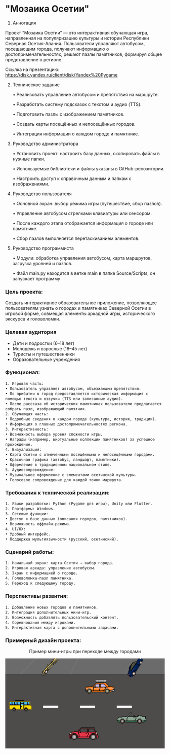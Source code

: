 # "Мозаика Осетии"
1. Аннотация

Проект “Мозаика Осетии” — это интерактивная обучающая игра, направленная на популяризацию культуры и истории Республики Северная Осетия-Алания. Пользователи управляют автобусом, посещающим города, получают информацию о достопримечательностях, решают пазлы памятников, формируя общее представление о регионе.

Ссылка на презентацию: https://disk.yandex.ru/client/disk/Yandex%20Pygame

2. Техническое задание 

   •	Реализовать управление автобусом и препятствия на маршруте.

   •	Разработать систему подсказок с текстом и аудио (TTS).

   •	Подготовить пазлы с изображением памятников.

   •	Создать карты посещённых и непосещённых городов.

   •	Интеграция информации о каждом городе и памятнике.

3. Руководство администратора

   •	Установить проект: настроить базу данных, скопировать файлы в нужные папки.

   •	Используемые библиотеки и файлы указаны в GitHub-репозитории.

   •	Настроить доступ к справочным данным и папкам с изображениями.


4. Руководство пользователя

   •	Основной экран: выбор режима игры (путешествие, сбор пазлов).

   •	Управление автобусом стрелками клавиатуры или сенсором.

   •	После каждого этапа отображается информация о городе или памятнике.

   •	Сбор пазлов выполняется перетаскиванием элементов.


5. Руководство программиста

   •	Модули: обработка управления автобусом, карта маршрутов, загрузка уровней и пазлов.

   •    Файл main.py находится в ветке main в папке Source/Scripts, он запускает программу

### Цель проекта:

Создать интерактивное образовательное приложение, позволяющее пользователям узнать о городах и памятниках Северной Осетии в игровой форме, совмещая элементы аркадной игры, исторического экскурса и головоломки.

### Целевая аудитория

* Дети и подростки (6–18 лет)
* Молодежь и взрослые (18–45 лет)
* Туристы и путешественники
* Образовательные учреждения

### Функционал:

	1. Игровая часть:
	• Пользователь управляет автобусом, объезжающим препятствия.
	• По прибытии в город предоставляется историческая информация с помощью текста и озвучки (TTS или записанные аудио).
	• После рассказа об исторических памятниках пользователю предлагается собрать пазл, изображающий памятник.
	2. Обучающая часть:
	• Подробные сведения о каждом городе (культура, история, традиции).
	• Информация о главных достопримечательностях региона.
	3. Интерактивность:
	• Возможность выбора уровня сложности игры.
	• Награды (например, виртуальные коллекции памятников) за успешное прохождение.
	4. Визуализация:
	• Карта Осетии с отмеченными посещёнными и непосещёнными городами.
	• Красочная графика (автобус, ландшафт, памятники).
	• Оформление в традиционном национальном стиле.
	5. Аудиосопровождение:
	• Музыкальное оформление с элементами осетинской культуры.
	• Голосовое сопровождение для каждой точки маршрута.

### Требования к технической реализации:

	1. Языки разработки: Python (Pygame для игры), Unity или Flutter.
	2. Платформы: Windows.
	3. Сетевые функции:
	• Доступ к базе данных (описания городов, памятников).
	• Возможность оффлайн-режима.
	4. UI/UX:
	• Удобный интерфейс.
	• Поддержка мультиязычности (русский, осетинский).

### Сценарий работы:

	1. Начальный экран: карта Осетии → выбор города.
	2. Игровая аркада: управление автобусом.
	3. Экран с информацией о городе.
	4. Головоломка-пазл памятника.
	5. Переход к следующему городу.



### Перспективы развития:

	1. Добавление новых городов и памятников.
	2. Интеграция дополнительных мини-игр.
	3. Возможность добавлять пользовательский контент.
	4. Соревнования между игроками.
	5. Интерактивная карта с дополнительными задачами.

### Примерный дизайн проекта:

<p align="center">Пример мини-игры при переходе между городами</p>

![Переход между городами](https://github.com/maxxximgb/Mo3aukaOsetuu/blob/main/Media/Road.png?raw=true)

  
